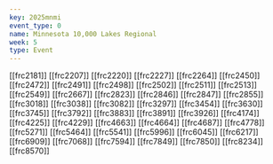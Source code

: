 ```yaml
---
key: 2025mnmi
event_type: 0
name: Minnesota 10,000 Lakes Regional
week: 5
type: Event
---
```

[[frc2181]]
[[frc2207]]
[[frc2220]]
[[frc2227]]
[[frc2264]]
[[frc2450]]
[[frc2472]]
[[frc2491]]
[[frc2498]]
[[frc2502]]
[[frc2511]]
[[frc2513]]
[[frc2549]]
[[frc2667]]
[[frc2823]]
[[frc2846]]
[[frc2847]]
[[frc2855]]
[[frc3018]]
[[frc3038]]
[[frc3082]]
[[frc3297]]
[[frc3454]]
[[frc3630]]
[[frc3745]]
[[frc3792]]
[[frc3883]]
[[frc3891]]
[[frc3926]]
[[frc4174]]
[[frc4225]]
[[frc4229]]
[[frc4663]]
[[frc4664]]
[[frc4687]]
[[frc4778]]
[[frc5271]]
[[frc5464]]
[[frc5541]]
[[frc5996]]
[[frc6045]]
[[frc6217]]
[[frc6909]]
[[frc7068]]
[[frc7594]]
[[frc7849]]
[[frc7850]]
[[frc8234]]
[[frc8570]]
